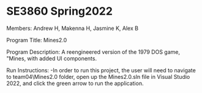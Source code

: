 # SE3860 Spring2022

Members: Andrew H, Makenna H, Jasmine K, Alex B

Program Title: Mines2.0

Program Description: A reengineered version of the 1979 DOS game, "Mines, with added UI components.
 
Run Instructions: 
-In order to run this project, the user will need to navigate to team04\Mines2.0 folder, open up the Mines2.0.sln file in Visual Studio 2022, and click the green arrow to run the application. 
